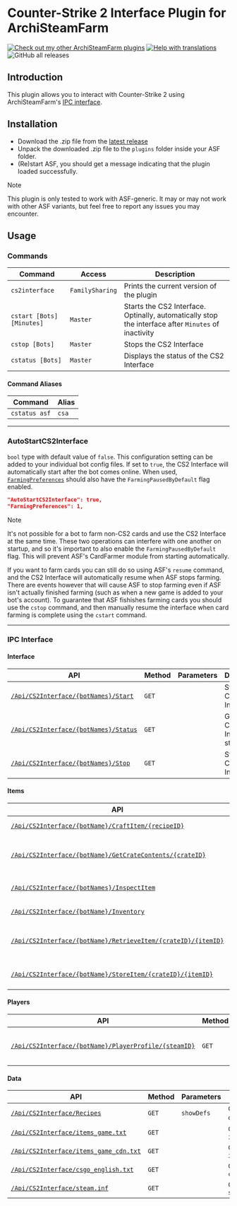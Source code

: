 # Counter-Strike 2 Interface Plugin for ArchiSteamFarm

[![Check out my other ArchiSteamFarm plugins](https://img.shields.io/badge/Check%20out%20my%20other%20ArchiSteamFarm%20plugins-blue?logo=github)](https://github.com/stars/Citrinate/lists/archisteamfarm-plugins) [![Help with translations](https://img.shields.io/badge/Help%20with%20translations-purple?logo=crowdin)](https://github.com/Citrinate/CS2Interface/tree/main/CS2Interface/Localization) ![GitHub all releases](https://img.shields.io/github/downloads/Citrinate/CS2Interface/total?logo=github&label=Downloads)

## Introduction

This plugin allows you to interact with Counter-Strike 2 using ArchiSteamFarm's [IPC interface](https://github.com/JustArchiNET/ArchiSteamFarm/wiki/IPC).

## Installation

- Download the .zip file from the [latest release](https://github.com/Citrinate/CS2Interface/releases/latest)
- Unpack the downloaded .zip file to the `plugins` folder inside your ASF folder.
- (Re)start ASF, you should get a message indicating that the plugin loaded successfully. 

> [!NOTE]
> This plugin is only tested to work with ASF-generic.  It may or may not work with other ASF variants, but feel free to report any issues you may encounter.

## Usage

### Commands

Command | Access | Description
--- | --- | ---
`cs2interface`|`FamilySharing`|Prints the current version of the plugin
`cstart [Bots] [Minutes]`|`Master`|Starts the CS2 Interface.  Optinally, automatically stop the interface after `Minutes` of inactivity
`cstop [Bots]`|`Master`|Stops the CS2 Interface
`cstatus [Bots]`|`Master`|Displays the status of the CS2 Interface

#### Command Aliases

Command | Alias |
--- | --- |
`cstatus asf`|`csa`

---

### AutoStartCS2Interface

`bool` type with default value of `false`.  This configuration setting can be added to your individual bot config files.  If set to `true`, the CS2 Interface will automatically start after the bot comes online.  When used, [`FarmingPreferences`](https://github.com/JustArchiNET/ArchiSteamFarm/wiki/Configuration#farmingpreferences) should also have the `FarmingPausedByDefault` flag enabled.

```json
"AutoStartCS2Interface": true,
"FarmingPreferences": 1,
```

> [!NOTE]
> It's not possible for a bot to farm non-CS2 cards and use the CS2 Interface at the same time.  These two operations can interfere with one another on startup, and so it's important to also enable the `FarmingPausedByDefault` flag.  This will prevent ASF's CardFarmer module from starting automatically.
> 
> If you want to farm cards you can still do so using ASF's `resume` command, and the CS2 Interface will automatically resume when ASF stops farming.  There are events however that will cause ASF to stop farming even if ASF isn't actually finished farming (such as when a new game is added to your bot's account).  To guarantee that ASF fishishes farming cards you should use the `cstop` command, and then manually resume the interface when card farming is complete using the `cstart` command.

---

### IPC Interface

#### Interface

API | Method | Parameters | Description
--- | --- | --- | ---
[`/Api/CS2Interface/{botNames}/Start`](/CS2Interface/IPC/Documentation/Interface/Start.md)|`GET`| |Starts the CS2 Interface
[`/Api/CS2Interface/{botNames}/Status`](/CS2Interface/IPC/Documentation/Interface/Status.md)|`GET`| |Get the CS2 Interface status
[`/Api/CS2Interface/{botNames}/Stop`](/CS2Interface/IPC/Documentation/Interface/Stop.md)|`GET`| |Stops the CS2 Interface

#### Items

API | Method | Parameters | Description
--- | --- | --- | ---
[`/Api/CS2Interface/{botName}/CraftItem/{recipeID}`](/CS2Interface/IPC/Documentation/Items/CraftItem.md)|`GET`|`itemIDs`|Craft an item
[`/Api/CS2Interface/{botName}/GetCrateContents/{crateID}`](/CS2Interface/IPC/Documentation/Items/GetCrateContents.md)|`GET`|`minimal`, `showDefs`|Get a storage unit's contents
[`/Api/CS2Interface/{botNames}/InspectItem`](/CS2Interface/IPC/Documentation/Items/InspectItem.md)|`GET`|`url`, `s`, `a`, `d`, `m`, `minimal`, `showDefs`|Inspect an item
[`/Api/CS2Interface/{botName}/Inventory`](/CS2Interface/IPC/Documentation/Items/Inventory.md)|`GET`|`minimal`, `showDefs`|Get a bot's inventory
[`/Api/CS2Interface/{botName}/RetrieveItem/{crateID}/{itemID}`](/CS2Interface/IPC/Documentation/Items/RetrieveItem.md)|`GET`| |Take an item out of a storage unit
[`/Api/CS2Interface/{botName}/StoreItem/{crateID}/{itemID}`](/CS2Interface/IPC/Documentation/Items/StoreItem.md)|`GET`| |Place an item into a storage unit

#### Players

API | Method | Parameters | Description
--- | --- | --- | ---
[`/Api/CS2Interface/{botName}/PlayerProfile/{steamID}`](/CS2Interface/IPC/Documentation/Players/PlayerProfile.md)|`GET`| |Get a friend's player profile

#### Data

API | Method | Parameters | Description
--- | --- | --- | ---
[`/Api/CS2Interface/Recipes`](/CS2Interface/IPC/Documentation/Data/Recipes.md)|`GET`|`showDefs`|Get a list of crafting recipes
[`/Api/CS2Interface/items_game.txt`](/CS2Interface/IPC/Documentation/Data/ItemsGameTxt.md)|`GET`| |Get the contents of `items_game.txt`
[`/Api/CS2Interface/items_game_cdn.txt`](/CS2Interface/IPC/Documentation/Data/ItemsGameCdnTxt.md)|`GET`| |Get the contents of `items_game_cdn.txt`
[`/Api/CS2Interface/csgo_english.txt`](/CS2Interface/IPC/Documentation/Data/CsgoEnglishTxt.md)|`GET`| |Get the contents of `csgo_english.txt`
[`/Api/CS2Interface/steam.inf`](/CS2Interface/IPC/Documentation/Data/SteamInf.md)|`GET`| |Get the contents of `steam.inf`
